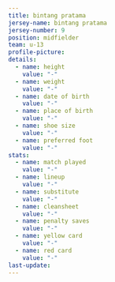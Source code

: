```yaml
---
title: bintang pratama
jersey-name: bintang pratama
jersey-number: 9
position: midfielder
team: u-13
profile-picture:
details:
  - name: height
    value: "-"
  - name: weight
    value: "-"
  - name: date of birth
    value: "-"
  - name: place of birth
    value: "-"
  - name: shoe size
    value: "-"
  - name: preferred foot
    value: "-"
stats:
  - name: match played
    value: "-"
  - name: lineup
    value: "-"
  - name: substitute
    value: "-"
  - name: cleansheet
    value: "-"
  - name: penalty saves
    value: "-"
  - name: yellow card
    value: "-"
  - name: red card
    value: "-"
last-update:
---
```

